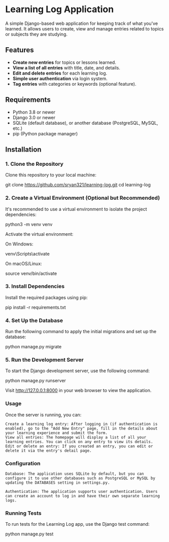 # Learning Log Application

A simple Django-based web application for keeping track of what you've learned. 
It allows users to create, view and manage entries related to topics or subjects they are studying.

## Features

- **Create new entries** for topics or lessons learned.
- **View a list of all entries** with title, date, and details.
- **Edit and delete entries** for each learning log.
- **Simple user authentication** via login system.
- **Tag entries** with categories or keywords (optional feature).

## Requirements

- Python 3.8 or newer
- Django 3.0 or newer
- SQLite (default database), or another database (PostgreSQL, MySQL, etc.)
- pip (Python package manager)

## Installation

### 1. Clone the Repository

Clone this repository to your local machine:

git clone https://github.com/sryan321/learning-log.git
cd learning-log

### 2. Create a Virtual Environment (Optional but Recommended)

It's recommended to use a virtual environment to isolate the project dependencies:

python3 -m venv venv

Activate the virtual environment:

On Windows:

venv\Scripts\activate

On macOS/Linux:

source venv/bin/activate


### 3. Install Dependencies

Install the required packages using pip:

pip install -r requirements.txt


### 4. Set Up the Database

Run the following command to apply the initial migrations and set up the database:

python manage.py migrate


### 5. Run the Development Server

To start the Django development server, use the following command:

python manage.py runserver

Visit http://127.0.0.1:8000 in your web browser to view the application.



### Usage

Once the server is running, you can:

    Create a learning log entry: After logging in (if authentication is enabled), go to the "Add New Entry" page, fill in the details about your learning experience and submit the form.
    View all entries: The homepage will display a list of all your learning entries. You can click on any entry to view its details.
    Edit or delete an entry: If you created an entry, you can edit or delete it via the entry's detail page.

### Configuration

    Database: The application uses SQLite by default, but you can configure it to use other databases such as PostgreSQL or MySQL by updating the DATABASES setting in settings.py.

    Authentication: The application supports user authentication. Users can create an account to log in and have their own separate learning logs.

### Running Tests

To run tests for the Learning Log app, use the Django test command:

python manage.py test
